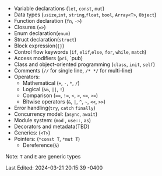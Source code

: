 - Variable declarations (`let`, `const`, `mut`)
- Data types (`usize`,`int`, `string`,`float`, `bool`, `Array<T>`, `Object`)
- Function declaration (`fn`, `->`) 
- Closures (`=>`)
- Enum declaration(`enum`)
- Struct declaration(`struct`)
- Block expression(`{}`)
- Control flow keywords (`if`, `elif`,`else`, `for`, `while`, `match`)
- Access modifiers (`pri`, `pub)
- Class and object-oriented programming (`class`, `init`, `self`)
- Comments (`//` for single line, `/* */` for multi-line)
- Operators: 
	- Mathematical (`+`, `-`, `*`, `/`)
	- Logical (`&&`, `||`, `!`)
	- Comparison (`==`, `!=`, `<`, `>`, `<=`, `>=`)
	- Bitwise operators (`&`, `|`, `^`, `~`, `<<`, `>>`)
- Error handling(`try`, `catch` `finally`)
- Concurrency model: (`async`, `await`)
- Module system: (`mod` , `use::`, `as`)
- Decorators and metadata(TBD)
- Generics: (`<T>`)
- Pointers: (`*const T`, `*mut T`)
	- Dereference(`&`)

Note: `T` and `E` are generic types

Last Edited: 2024-03-21 20:15:39 -0400
